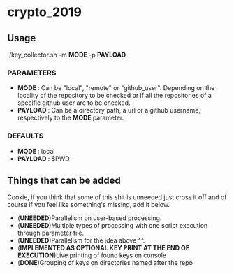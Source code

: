 # crypto_2019

## Usage
./key_collector.sh -m <strong>MODE</strong> -p <strong>PAYLOAD</strong>

### PARAMETERS
- <strong> MODE </strong>: Can be "local", "remote" or "github_user". Depending on the locality of the repository to be checked or if all the repositories of a specific github user are to be checked.  
- <strong> PAYLOAD </strong>: Can be a directory path, a url or a github username, respectively to the <strong> MODE </strong> parameter. 

### DEFAULTS
- <strong> MODE </strong>: local
- <strong> PAYLOAD </strong>: $PWD
## Things that can be added
Cookie, if you think that some of this shit is unneeded just cross it off and of course if you feel like something's missing, add it below.

- (<strong>UNEEDED</strong>)Parallelism on user-based processing.
- (<strong>UNEEDED</strong>)Multiple types of processing with one script execution through parameter file.
- (<strong>UNEEDED</strong>)Parallelism for the idea above ^^.
- (<strong>IMPLEMENTED AS OPTIONAL KEY PRINT AT THE END OF EXECUTION</strong>)Live printing of found keys on console
- (<strong>DONE</strong>)Grouping of keys on directories named after the repo 
